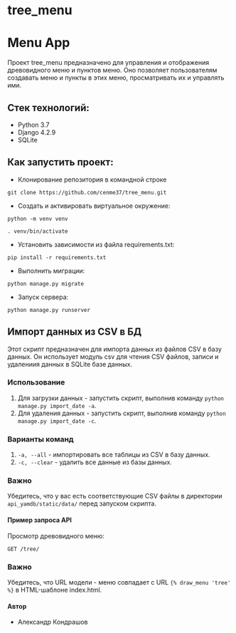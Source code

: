 # tree_menu

# Menu App
Проект tree_menu предназначено для управления и отображения древовидного меню и пунктов меню. Оно позволяет пользователям создавать меню и пункты в этих меню, просматривать их и управлять ими.

## Стек технологий:
- Python 3.7
- Django 4.2.9
- SQLite

## Как запустить проект:
- Клонирование репозитория в командной строке

`git clone https://github.com/cenme37/tree_menu.git`

- Cоздать и активировать виртуальное окружение:

`python -m venv venv`

`. venv/bin/activate`

- Установить зависимости из файла requirements.txt:

`pip install -r requirements.txt`

- Выполнить миграции:

`python manage.py migrate`

- Запуск сервера:

`python manage.py runserver`

## Импорт данных из CSV в БД
Этот скрипт предназначен для импорта данных из файлов CSV в базу данных. Он использует модуль csv для чтения CSV файлов, записи и удалениия данных в SQLite базе данных.

### Использование
1. Для загрузки данных - запустить скрипт, выполнив команду `python manage.py import_date -a`.
2. Для удаления данных - запустить скрипт, выполнив команду `python manage.py import_date -с`.

### Варианты команд
1. `-a, --all` - импортировать все таблицы из CSV в базу данных.
2. `-c, --clear` - удалить все данные из базы данных. 

### Важно
Убедитесь, что у вас есть соответствующие CSV файлы в директории `api_yamdb/static/data/` перед запуском скрипта.

#### Пример запроса API
Просмотр древовидного меню:  
```bas
GET /tree/
```
### Важно
Убедитесь, что URL модели - меню совпадает с URL `{% draw_menu 'tree' %}` в HTML-шаблоне index.html.

#### Автор
- Александр Кондрашов